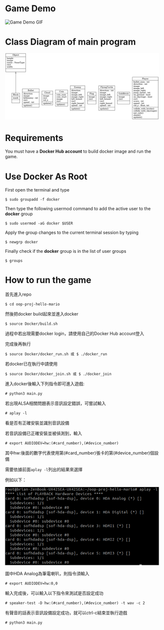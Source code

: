 # Game Demo
![Game Demo GIF](docs/mario.gif)

# Class Diagram of main program
![Class Diagram](docs/classes.png)

# Requirements
You must have a **Docker Hub account** to build docker image and run the game.

# Use Docker As Root
First open the terminal and type
```
$ sudo groupadd -f docker
```
Then type the following usermod command to add the active user to the **docker** group
```
$ sudo usermod -aG docker $USER
```
Apply the group changes to the current terminal session by typing
```
$ newgrp docker
```
Finally check if the **docker** group is in the list of user groups
```
$ groups
```

# How to run the game
首先進入repo
```
$ cd oop-proj-hello-mario
```
然後把docker build起來並進入docker
```
$ source Docker/build.sh
```
過程中若出現需要docker login，請使用自己的Docker Hub account登入

完成後再執行
```
$ source Docker/docker_run.sh 或 $ ./docker_run
```
若docker已在執行中請使用
```
$ source Docker/docker_join.sh 或 $ ./docker_join
```
進入docker後輸入下列指令即可進入遊戲:
```
# python3 main.py
```
若出現ALSA相關問題表示音訊設定錯誤，可嘗試輸入
```
# aplay -l
```
看是否有正確安裝並識別音訊設備

若音訊設備已正確安裝並被偵測到，輸入
```
# export AUDIODEV=hw:(#card_number),(#device_number)
```
其中hw:後面的數字代表使用第(#card_number)張卡的第(#device_number)個設備

需要依據前面`aplay -l`列出的結果來選擇

例如以下：

![aplay example image](docs/aplay_example.png)

圖中HDA Analog為筆電喇叭，則指令須輸入
```
# export AUDIODEV=hw:0,0
```

輸入完成後，可以輸入以下指令來測試是否設定成功
```
# speaker-test -D hw:(#card_number),(#device_number) -t wav -c 2
```
有聲音的話表示音訊設備設定成功，就可以ctrl-c結束並執行遊戲
```
# python3 main.py
```